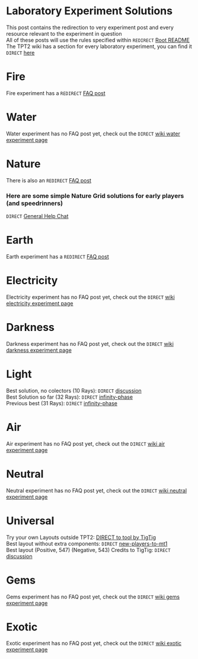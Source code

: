 # Laboratory Experiment Solutions
This post contains the redirection to very experiment post and every resource relevant to the experiment in question<br>
All of these posts will use the rules specified within `REDIRECT` [Root README](/README.md)<br>
The TPT2 wiki has a section for every laboratory experiment, you can find it `DIRECT` [here](https://www.perfecttower2.com/wiki/Laboratory)

# Fire
Fire experiment has a `REDIRECT` [FAQ post](Experiments/Laboratory%20Experiment%20Fire.md)<br>

# Water
Water experiment has no FAQ post yet, check out the `DIRECT` [wiki water experiment page](https://www.perfecttower2.com/wiki/Experiment:_Water)

# Nature
There is also an `REDIRECT` [FAQ post](Experiments/Laboratory%20Experiment%20Nature.md)<br>
### Here are some simple Nature Grid solutions for early players (and speedrinners)<br>
`DIRECT` [General Help Chat](https://discord.com/channels/488444879836413975/1140658116728471603/1229034736236892171)

# Earth
Earth experiment has a `REDIRECT` [FAQ post](Experiments/Laboratory%20Experiment%20Earth.md)<br>

# Electricity
Electricity experiment has no FAQ post yet, check out the `DIRECT` [wiki electricity experiment page](https://www.perfecttower2.com/wiki/Experiment:_Electricity)<br>

# Darkness
Darkness experiment has no FAQ post yet, check out the `DIRECT` [wiki darkness experiment page](https://www.perfecttower2.com/wiki/Experiment:_Darkness)<br>

# Light
Best solution, no colectors (10 Rays): `DIRECT` [discussion](https://discord.com/channels/488444879836413975/783026949715001364/948264316468088842)\
Best Solution so far (32 Rays): `DIRECT` [infinity-phase](https://discord.com/channels/488444879836413975/758038117864177776/968396636223074334)\
Previous best (31 Rays): `DIRECT` [infinity-phase](https://discord.com/channels/488444879836413975/758038117864177776/951092316024745984)

# Air
Air experiment has no FAQ post yet, check out the `DIRECT` [wiki air experiment page](https://www.perfecttower2.com/wiki/Experiment:_Air)<br>

# Neutral
Neutral experiment has no FAQ post yet, check out the `DIRECT` [wiki neutral experiment page](https://www.perfecttower2.com/wiki/Experiment:_Neutral)<br>

# Universal
Try your own Layouts outside TPT2: [DIRECT to tool by TigTig](https://leotigers.github.io/Live_Universal_experiment/)<br>
Best layout without extra components: `DIRECT` [new-players-to-mt1](https://discord.com/channels/488444879836413975/781517486045921291/824265827368435733)<br>
Best layout (Positive, 547) (Negative, 543) Credits to TigTig: `DIRECT` [discussion](https://discord.com/channels/488444879836413975/783026949715001364/947385222402539560)

# Gems
Gems experiment has no FAQ post yet, check out the `DIRECT` [wiki gems experiment page](https://www.perfecttower2.com/wiki/Experiment:_Gems)<br>

# Exotic
Exotic experiment has no FAQ post yet, check out the `DIRECT` [wiki exotic experiment page](https://www.perfecttower2.com/wiki/Experiment:_Exotic)<br>
